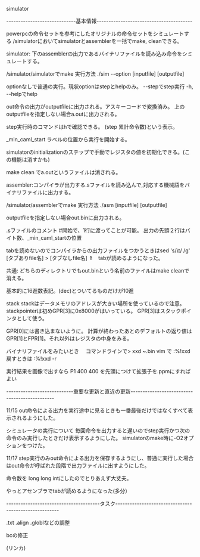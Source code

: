 simulator

-----------------------------基本情報----------------------------------------

powerpcの命令セットを参考にしたオリジナルの命令セットをシミュレートする
/simulatorにおいてsimulatorとassemblerを一括でmake, cleanできる。


simulator: 下のassemblerの出力であるバイナリファイルを読み込み命令をシミュレートする。

/simulator/simulatorでmake 
実行方法 ./sim --option [inputfile] [outputfile]

optionなしで普通の実行。現状optionはstepとhelpのみ。
--stepでstep実行
-h, --helpでhelp

out命令の出力がoutputfileに出力される。アスキーコードで変換済み。
上のoutputfileを指定しない場合a.outに出力される。

step実行時のコマンドはhで確認できる。
(step 累計命令数)という表示。

_min_caml_start ラベルの位置から実行を開始する。

simulatorのinitializationのステップで手動でレジスタの値を初期化できる。(この機能は消すかも)

make clean でa.outというファイルは消される。



assembler:コンパイラが出力する.sファイルを読み込んで,対応する機械語をバイナリファイルに出力する。

/simulator/assemblerでmake
実行方法 ./asm [inputfile] [outputfile]

outputfileを指定しない場合out.binに出力される。

.sファイルのコメント #開始で、1行に渡ってことが可能。
出力の先頭２行はバイト数、_min_caml_startの位置


tabを読めないのでコンパイラからの出力ファイルをつかうときはsed 's/\t/ /g' [タブありfile名] > [タブなしfile名]
⇑　tabが読めるようになった。



共通:
どちらのディレクトリでもout.binという名前のファイルはmake cleanで消える。

基本的に16進数表記。(dec)とついてるものだけが10進

stack
	stackはデータメモリのアドレスが大きい場所を使っているので注意。
	stackpointerは初めGPR[3]に0x8000がはいっている。
	GPR[3]はスタックポインタとして使う。

GPR[0]には書き込まないように。
計算が終わったあとのデフォルトの返り値はGPR[1]とFPR[1]。それ以外はレジスタの中身をみる。

バイナリファイルをみたいとき　
	コマンドラインで> xxd ~.bin
	vim で :%!xxd  戻すときは :%!xxd -r

実行結果を画像で出すなら
P1 400 400 を先頭につけて拡張子を.ppmにすればよい

----------------------------重要な更新と直近の更新----------------------------------------------

11/15
out命令による出力を実行途中に見るときも一番最後だけではなくすべて表示されるようにした。

シミュレータの実行について
毎回命令を出力すると遅いのでstep実行かつ次の命令のみ実行したときだけ表示するようにした。
simulatorのmake時に-O2オプションをつけた。

11/17
step実行のみout命令による出力を保存するようにし、普通に実行した場合はout命令が呼ばれた段階で出力ファイルに出すようにした。

命令数を long long intにしたのでとりあえず大丈夫。

やっとアセンブラでtabが読めるようになった(多分）

---------------------------------------タスク------------------------------------------------------

.txt .align .globlなどの調整

bcの修正

(リンカ)

